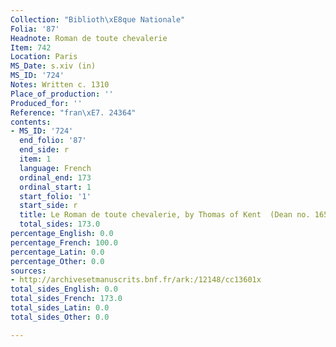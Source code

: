 ```yaml
---
Collection: "Biblioth\xE8que Nationale"
Folia: '87'
Headnote: Roman de toute chevalerie
Item: 742
Location: Paris
MS_Date: s.xiv (in)
MS_ID: '724'
Notes: Written c. 1310
Place_of_production: ''
Produced_for: ''
Reference: "fran\xE7. 24364"
contents:
- MS_ID: '724'
  end_folio: '87'
  end_side: r
  item: 1
  language: French
  ordinal_end: 173
  ordinal_start: 1
  start_folio: '1'
  start_side: r
  title: Le Roman de toute chevalerie, by Thomas of Kent  (Dean no. 165)
  total_sides: 173.0
percentage_English: 0.0
percentage_French: 100.0
percentage_Latin: 0.0
percentage_Other: 0.0
sources:
- http://archivesetmanuscrits.bnf.fr/ark:/12148/cc13601x
total_sides_English: 0.0
total_sides_French: 173.0
total_sides_Latin: 0.0
total_sides_Other: 0.0

---
```

